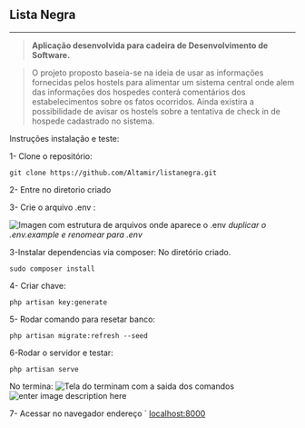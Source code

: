 



**Lista Negra**
-----------


----------


>**Aplicação desenvolvida para cadeira de Desenvolvimento de Software.**

>O projeto proposto baseia-se na ideia de usar as informações fornecidas pelos hostels para alimentar um sistema central onde alem das informações dos hospedes conterá comentários dos estabelecimentos sobre os fatos ocorridos. Ainda existira a possibilidade de avisar os hostels sobre a tentativa de check in de hospede cadastrado no sistema.

Instruções instalação e teste:

1- Clone o repositório:

    git clone https://github.com/Altamir/listanegra.git

2- Entre no diretorio criado

3- Crie o arquivo .env :

![Imagen com estrutura de arquivos onde aparece o .env](http://i.imgur.com/kaMngdy.png)  *duplicar o .env.example e renomear para .env*

3-Instalar dependencias via composer:
		No diretório criado.

    sudo composer install
    
4- Criar chave:	

    php artisan key:generate

5- Rodar comando para resetar banco:

    php artisan migrate:refresh --seed
6-Rodar o servidor e testar:

    php artisan serve


No termina:
![Tela do terminam com a saida dos comandos](http://i.imgur.com/ECtshVx.png?1)
![enter image description here](http://i.imgur.com/KYA2QwJ.png)


7- Acessar no navegador endereço `
[localhost:8000](http://localhost:8000)





